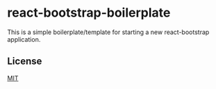 # react-bootstrap-boilerplate

This is a simple boilerplate/template for starting a new react-bootstrap application.

## License
[MIT](./LICENSE.md)
